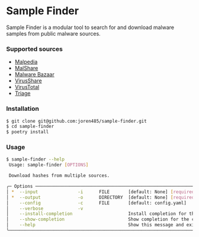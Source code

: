 # Sample Finder

Sample Finder is a modular tool to search for and download malware samples from public malware sources.

### Supported sources
* [Malpedia](https://malpedia.caad.fkie.fraunhofer.de/)
* [MalShare](https://malshare.com/)
* [Malware Bazaar](https://bazaar.abuse.ch/)
* [VirusShare](https://virusshare.com/)
* [VirusTotal](https://www.virustotal.com)
* [Triage](https://tria.ge/)

### Installation
```bash
$ git clone git@github.com:joren485/sample-finder.git
$ cd sample-finder
$ poetry install
```

### Usage
```bash
$ sample-finder --help
 Usage: sample-finder [OPTIONS]

 Download hashes from multiple sources.

╭─ Options ──────────────────────────────────────────────────────────────────────────────────────────────────────────────────────────────────────────────────────────────────────────────────────────────────────╮
│ *  --input               -i      FILE       [default: None] [required]                                                                                                                                         │
│ *  --output              -o      DIRECTORY  [default: None] [required]                                                                                                                                         │
│    --config              -c      FILE       [default: config.yaml]                                                                                                                                             │
│    --verbose             -v                                                                                                                                                                                    │
│    --install-completion                     Install completion for the current shell.                                                                                                                          │
│    --show-completion                        Show completion for the current shell, to copy it or customize the installation.                                                                                   │
│    --help                                   Show this message and exit.                                                                                                                                        │
╰────────────────────────────────────────────────────────────────────────────────────────────────────────────────────────────────────────────────────────────────────────────────────────────────────────────────╯
```
